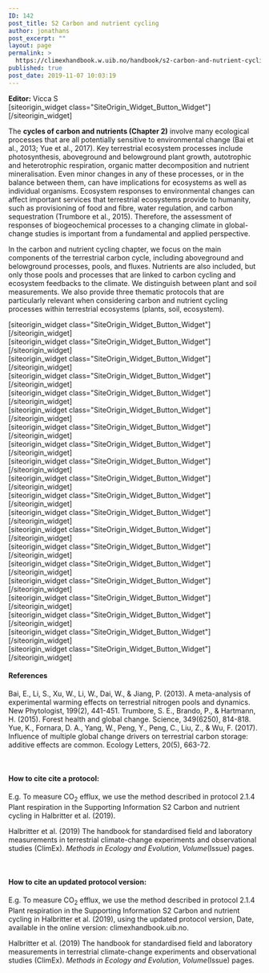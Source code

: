 ```yaml
---
ID: 142
post_title: S2 Carbon and nutrient cycling
author: jonathans
post_excerpt: ""
layout: page
permalink: >
  https://climexhandbook.w.uib.no/handbook/s2-carbon-and-nutrient-cycling/
published: true
post_date: 2019-11-07 10:03:19
---
```

<div id="pl-142" class="panel-layout"><div id="pg-142-0" class="panel-grid panel-no-style" data-style="{&quot;background_image_attachment&quot;:false,&quot;background_display&quot;:&quot;tile&quot;,&quot;cell_alignment&quot;:&quot;flex-start&quot;}"><div id="pgc-142-0-0" class="panel-grid-cell" data-weight="0.7"><div id="panel-142-0-0-0" class="so-panel widget widget_sow-editor panel-first-child panel-last-child" data-index="0" data-style="{&quot;background_image_attachment&quot;:false,&quot;background_display&quot;:&quot;tile&quot;}"><div class="so-widget-sow-editor so-widget-sow-editor-base">
<div class="siteorigin-widget-tinymce textwidget">
	<strong>Editor:</strong> Vicca S

</div>
</div></div></div><div id="pgc-142-0-1" class="panel-grid-cell" data-weight="0.3"><div id="panel-142-0-1-0" class="so-panel widget widget_sow-button panel-first-child panel-last-child" data-index="1" data-style="{&quot;background_image_attachment&quot;:false,&quot;background_display&quot;:&quot;tile&quot;}">[siteorigin_widget class="SiteOrigin_Widget_Button_Widget"][/siteorigin_widget]</div></div></div><div id="pg-142-1" class="panel-grid panel-no-style"><div id="pgc-142-1-0" class="panel-grid-cell" data-weight="1"><div id="panel-142-1-0-0" class="so-panel widget widget_sow-editor panel-first-child" data-index="2" data-style="{&quot;background_image_attachment&quot;:false,&quot;background_display&quot;:&quot;tile&quot;}"><div class="so-widget-sow-editor so-widget-sow-editor-base">
<div class="siteorigin-widget-tinymce textwidget">
	<p>The <strong>cycles of carbon and nutrients (Chapter 2)</strong> involve many ecological processes that are all potentially sensitive to environmental change (Bai et al., 2013; Yue et al., 2017). Key terrestrial ecosystem processes include photosynthesis, aboveground and belowground plant growth, autotrophic and heterotrophic respiration, organic matter decomposition and nutrient mineralisation. Even minor changes in any of these processes, or in the balance between them, can have implications for ecosystems as well as individual organisms. Ecosystem responses to environmental changes can affect important services that terrestrial ecosystems provide to humanity, such as provisioning of food and fibre, water regulation, and carbon sequestration (Trumbore et al., 2015). Therefore, the assessment of responses of biogeochemical processes to a changing climate in global-change studies is important from a fundamental and applied perspective.</p>
<p>In the carbon and nutrient cycling chapter, we focus on the main components of the terrestrial carbon cycle, including aboveground and belowground processes, pools, and fluxes. Nutrients are also included, but only those pools and processes that are linked to carbon cycling and ecosystem feedbacks to the climate. We distinguish between plant and soil measurements. We also provide three thematic protocols that are particularly relevant when considering carbon and nutrient cycling processes within terrestrial ecosystems (plants, soil, ecosystem).</p>
</div>
</div></div><div id="panel-142-1-0-1" class="so-panel widget widget_sow-button" data-index="3" data-style="{&quot;background_image_attachment&quot;:false,&quot;background_display&quot;:&quot;tile&quot;}">[siteorigin_widget class="SiteOrigin_Widget_Button_Widget"][/siteorigin_widget]</div><div id="panel-142-1-0-2" class="so-panel widget widget_sow-button" data-index="4" data-style="{&quot;background_image_attachment&quot;:false,&quot;background_display&quot;:&quot;tile&quot;}">[siteorigin_widget class="SiteOrigin_Widget_Button_Widget"][/siteorigin_widget]</div><div id="panel-142-1-0-3" class="so-panel widget widget_sow-button" data-index="5" data-style="{&quot;background_image_attachment&quot;:false,&quot;background_display&quot;:&quot;tile&quot;}">[siteorigin_widget class="SiteOrigin_Widget_Button_Widget"][/siteorigin_widget]</div><div id="panel-142-1-0-4" class="so-panel widget widget_sow-button" data-index="6" data-style="{&quot;background_image_attachment&quot;:false,&quot;background_display&quot;:&quot;tile&quot;}">[siteorigin_widget class="SiteOrigin_Widget_Button_Widget"][/siteorigin_widget]</div><div id="panel-142-1-0-5" class="so-panel widget widget_sow-button" data-index="7" data-style="{&quot;background_image_attachment&quot;:false,&quot;background_display&quot;:&quot;tile&quot;}">[siteorigin_widget class="SiteOrigin_Widget_Button_Widget"][/siteorigin_widget]</div><div id="panel-142-1-0-6" class="so-panel widget widget_sow-button" data-index="8" data-style="{&quot;background_image_attachment&quot;:false,&quot;background_display&quot;:&quot;tile&quot;}">[siteorigin_widget class="SiteOrigin_Widget_Button_Widget"][/siteorigin_widget]</div><div id="panel-142-1-0-7" class="so-panel widget widget_sow-button" data-index="9" data-style="{&quot;background_image_attachment&quot;:false,&quot;background_display&quot;:&quot;tile&quot;}">[siteorigin_widget class="SiteOrigin_Widget_Button_Widget"][/siteorigin_widget]</div><div id="panel-142-1-0-8" class="so-panel widget widget_sow-button" data-index="10" data-style="{&quot;background_image_attachment&quot;:false,&quot;background_display&quot;:&quot;tile&quot;}">[siteorigin_widget class="SiteOrigin_Widget_Button_Widget"][/siteorigin_widget]</div><div id="panel-142-1-0-9" class="so-panel widget widget_sow-button" data-index="11" data-style="{&quot;background_image_attachment&quot;:false,&quot;background_display&quot;:&quot;tile&quot;}">[siteorigin_widget class="SiteOrigin_Widget_Button_Widget"][/siteorigin_widget]</div><div id="panel-142-1-0-10" class="so-panel widget widget_sow-button" data-index="12" data-style="{&quot;background_image_attachment&quot;:false,&quot;background_display&quot;:&quot;tile&quot;}">[siteorigin_widget class="SiteOrigin_Widget_Button_Widget"][/siteorigin_widget]</div><div id="panel-142-1-0-11" class="so-panel widget widget_sow-button" data-index="13" data-style="{&quot;background_image_attachment&quot;:false,&quot;background_display&quot;:&quot;tile&quot;}">[siteorigin_widget class="SiteOrigin_Widget_Button_Widget"][/siteorigin_widget]</div><div id="panel-142-1-0-12" class="so-panel widget widget_sow-button" data-index="14" data-style="{&quot;background_image_attachment&quot;:false,&quot;background_display&quot;:&quot;tile&quot;}">[siteorigin_widget class="SiteOrigin_Widget_Button_Widget"][/siteorigin_widget]</div><div id="panel-142-1-0-13" class="so-panel widget widget_sow-button" data-index="15" data-style="{&quot;background_image_attachment&quot;:false,&quot;background_display&quot;:&quot;tile&quot;}">[siteorigin_widget class="SiteOrigin_Widget_Button_Widget"][/siteorigin_widget]</div><div id="panel-142-1-0-14" class="so-panel widget widget_sow-button" data-index="16" data-style="{&quot;background_image_attachment&quot;:false,&quot;background_display&quot;:&quot;tile&quot;}">[siteorigin_widget class="SiteOrigin_Widget_Button_Widget"][/siteorigin_widget]</div><div id="panel-142-1-0-15" class="so-panel widget widget_sow-button" data-index="17" data-style="{&quot;background_image_attachment&quot;:false,&quot;background_display&quot;:&quot;tile&quot;}">[siteorigin_widget class="SiteOrigin_Widget_Button_Widget"][/siteorigin_widget]</div><div id="panel-142-1-0-16" class="so-panel widget widget_sow-button" data-index="18" data-style="{&quot;background_image_attachment&quot;:false,&quot;background_display&quot;:&quot;tile&quot;}">[siteorigin_widget class="SiteOrigin_Widget_Button_Widget"][/siteorigin_widget]</div><div id="panel-142-1-0-17" class="so-panel widget widget_sow-button" data-index="19" data-style="{&quot;background_image_attachment&quot;:false,&quot;background_display&quot;:&quot;tile&quot;}">[siteorigin_widget class="SiteOrigin_Widget_Button_Widget"][/siteorigin_widget]</div><div id="panel-142-1-0-18" class="so-panel widget widget_sow-button" data-index="20" data-style="{&quot;background_image_attachment&quot;:false,&quot;background_display&quot;:&quot;tile&quot;}">[siteorigin_widget class="SiteOrigin_Widget_Button_Widget"][/siteorigin_widget]</div><div id="panel-142-1-0-19" class="so-panel widget widget_sow-button" data-index="21" data-style="{&quot;background_image_attachment&quot;:false,&quot;background_display&quot;:&quot;tile&quot;}">[siteorigin_widget class="SiteOrigin_Widget_Button_Widget"][/siteorigin_widget]</div><div id="panel-142-1-0-20" class="so-panel widget widget_sow-button" data-index="22" data-style="{&quot;background_image_attachment&quot;:false,&quot;background_display&quot;:&quot;tile&quot;}">[siteorigin_widget class="SiteOrigin_Widget_Button_Widget"][/siteorigin_widget]</div><div id="panel-142-1-0-21" class="so-panel widget widget_sow-editor panel-last-child" data-index="23" data-style="{&quot;padding&quot;:&quot;30px 0px 0px 0px&quot;,&quot;background_image_attachment&quot;:false,&quot;background_display&quot;:&quot;tile&quot;}"><div class="panel-widget-style panel-widget-style-for-142-1-0-21"><div class="so-widget-sow-editor so-widget-sow-editor-base">
<div class="siteorigin-widget-tinymce textwidget">
	<h4>References</h4>
Bai, E., Li, S., Xu, W., Li, W., Dai, W., &amp; Jiang, P. (2013). A meta-analysis of experimental warming effects on terrestrial nitrogen pools and dynamics. New Phytologist, 199(2), 441-451.
Trumbore, S. E., Brando, P., &amp; Hartmann, H. (2015). Forest health and global change. Science, 349(6250), 814-818.
Yue, K., Fornara, D. A., Yang, W., Peng, Y., Peng, C., Liu, Z., &amp; Wu, F. (2017). Influence of multiple global change drivers on terrestrial carbon storage: additive effects are common. Ecology Letters, 20(5), 663-72.

&nbsp;
<h4>How to cite cite a protocol:</h4>
E.g. To measure CO<sub>2</sub> efflux, we use the method described in protocol 2.1.4 Plant respiration in the Supporting Information S2 Carbon and nutrient cycling in Halbritter et al. (2019).

Halbritter et al. (2019) The handbook for standardised field and laboratory measurements in terrestrial climate-change experiments and observational studies (ClimEx). <em>Methods in Ecology and Evolution</em>, <em>Volume</em>(Issue) pages.

&nbsp;
<h4>How to cite an updated protocol version:</h4>
E.g. To measure CO<sub>2</sub> efflux, we use the method described in protocol 2.1.4 Plant respiration in the Supporting Information S2 Carbon and nutrient cycling in Halbritter et al. (2019), using the updated protocol version, Date, available in the online version: climexhandbook.uib.no.

Halbritter et al. (2019) The handbook for standardised field and laboratory measurements in terrestrial climate-change experiments and observational studies (ClimEx). <em>Methods in Ecology and Evolution</em>, <em>Volume</em>(Issue) pages.

&nbsp;

&nbsp;</div>
</div></div></div></div></div></div>